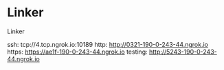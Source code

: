 # Linker
Linker

ssh: tcp://4.tcp.ngrok.io:10189 
http: http://0321-190-0-243-44.ngrok.io 
https: https://ae1f-190-0-243-44.ngrok.io 
testing: http://5243-190-0-243-44.ngrok.io 